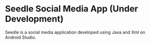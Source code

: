 # Seedle Social Media App (Under Development)
Seedle is a social media application developed using Java and Xml on Android Studio.
 

